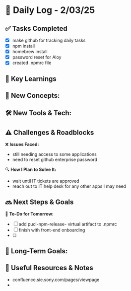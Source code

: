 # 📝 Daily Log - 2/03/25

## ✅ Tasks Completed
- [x] make github for tracking daily tasks 
- [x] npm install
- [x] homebrew install
- [x] password reset for Aloy 
- [x] created .npmrc file

## 📖 Key Learnings
📌 **New Concepts:**  
-  

🛠 **New Tools & Tech:**  
-  

## ⚠️ Challenges & Roadblocks
❌ **Issues Faced:**  
-  still needing access to some applications
- need to reset github enterprise password

🔍 **How I Plan to Solve It:**  
-  wait until IT tickets are approved
-  reach out to IT help desk for any other apps I may need

## 🔜 Next Steps & Goals
🎯 **To-Do for Tomorrow:**  
- [ ]  add pucl-npm-release- virtual artifact to .npmrc
- [ ]  finish with front-end onboarding
- [ ]  

📅 **Long-Term Goals:**  
-  

## 🔗 Useful Resources & Notes
-  confluence.sie.sony.com/pages/viewpage
- 
          